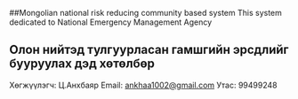 ##Mongolian national risk reducing community based system
This system dedicated to National Emergency Management Agency

## Олон нийтэд тулгуурласан гамшгийн эрсдлийг бууруулах дэд хөтөлбөр

Хөгжүүлэгч: Ц.Анхбаяр
Email: ankhaa1002@gmail.com
Утас: 99499248

